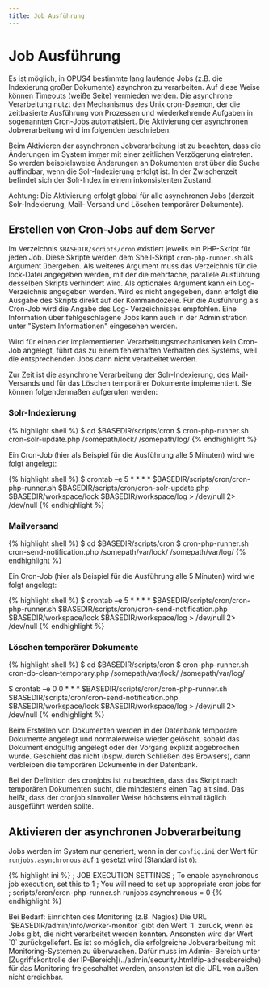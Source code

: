 ```yaml
---
title: Job Ausführung
---
```


# Job Ausführung

Es ist möglich, in OPUS4 bestimmte lang laufende Jobs (z.B. die Indexierung großer Dokumente)
asynchron zu verarbeiten. Auf diese Weise können Timeouts (weiße Seite) vermieden werden. Die
asynchrone Verarbeitung nutzt den Mechanismus des Unix cron-Daemon, der die zeitbasierte
Ausführung von Prozessen und wiederkehrende Aufgaben in sogenannten Cron-Jobs automatisiert.
Die Aktivierung der asynchronen Jobverarbeitung wird im folgenden beschrieben.

<p class="warning">
Beim Aktivieren der asynchronen Jobverarbeitung ist zu beachten, dass die Änderungen im
System immer mit einer zeitlichen Verzögerung eintreten. So werden beispielsweise Änderungen
an Dokumenten erst über die Suche auffindbar, wenn die Solr-Indexierung erfolgt ist. In der
Zwischenzeit befindet sich der Solr-Index in einem inkonsistenten Zustand.
</p>

<p class="warning">
Achtung: Die Aktivierung erfolgt global für alle asynchronen Jobs (derzeit Solr-Indexierung, Mail-
Versand und Löschen temporärer Dokumente).
</p>

## Erstellen von Cron-Jobs auf dem Server

Im Verzeichnis `$BASEDIR/scripts/cron` existiert jeweils ein PHP-Skript für jeden Job. Diese
Skripte werden dem Shell-Skript `cron-php-runner.sh` als Argument übergeben. Als weiteres
Argument muss das Verzeichnis für die lock-Datei angegeben werden, mit der die mehrfache,
parallele Ausführung desselben Skripts verhindert wird. Als optionales Argument kann ein Log-
Verzeichnis angegeben werden. Wird es nicht angegeben, dann erfolgt die Ausgabe des Skripts
direkt auf der Kommandozeile. Für die Ausführung als Cron-Job wird die Angabe des Log-
Verzeichnisses empfohlen. Eine Information über fehlgeschlagene Jobs kann auch in der
Administration unter "System Informationen" eingesehen werden.

<p class="warning">
Wird für einen der implementierten Verarbeitungsmechanismen kein Cron-Job angelegt, führt
das zu einem fehlerhaften Verhalten des Systems, weil die entsprechenden Jobs dann nicht
verarbeitet werden.
</p>

Zur Zeit ist die asynchrone Verarbeitung der Solr-Indexierung, des Mail-Versands und für das
Löschen temporärer Dokumente implementiert. Sie können folgendermaßen aufgerufen werden:

### Solr-Indexierung

{% highlight shell %}
$ cd $BASEDIR/scripts/cron
$ cron-php-runner.sh cron-solr-update.php /somepath/lock/ /somepath/log/
{% endhighlight %}

Ein Cron-Job (hier als Beispiel für die Ausführung alle 5 Minuten) wird wie folgt angelegt:

{% highlight shell %}
$ crontab –e 5 * * * *
    $BASEDIR/scripts/cron/cron-php-runner.sh
    $BASEDIR/scripts/cron/cron-solr-update.php
    $BASEDIR/workspace/lock
    $BASEDIR/workspace/log > /dev/null 2> /dev/null
{% endhighlight %}

### Mailversand

{% highlight shell %}
$ cd $BASEDIR/scripts/cron
$ cron-php-runner.sh cron-send-notification.php /somepath/var/lock/ /somepath/var/log/
{% endhighlight %}

Ein Cron-Job (hier als Beispiel für die Ausführung alle 5 Minuten) wird wie folgt angelegt:

{% highlight shell %}
$ crontab –e 5 * * * *
    $BASEDIR/scripts/cron/cron-php-runner.sh
    $BASEDIR/scripts/cron/cron-send-notification.php
    $BASEDIR/workspace/lock
    $BASEDIR/workspace/log > /dev/null 2> /dev/null
{% endhighlight %}

### Löschen temporärer Dokumente

{% highlight shell %}
$ cd $BASEDIR/scripts/cron
$ cron-php-runner.sh cron-db-clean-temporary.php /somepath/var/lock/ /somepath/var/log/

$ crontab –e 0 0 * * *
    $BASEDIR/scripts/cron/cron-php-runner.sh
    $BASEDIR/scripts/cron/cron-send-notification.php
    $BASEDIR/workspace/lock
    $BASEDIR/workspace/log > /dev/null 2> /dev/null
{% endhighlight %}

Beim Erstellen von Dokumenten werden in der Datenbank temporäre Dokumente angelegt und
normalerweise wieder gelöscht, sobald das Dokument endgültig angelegt oder der Vorgang explizit
abgebrochen wurde. Geschieht das nicht (bspw. durch Schließen des Browsers), dann verbleiben die
temporären Dokumente in der Datenbank.

<p class="warning">
Bei der Definition des cronjobs ist zu beachten, dass das Skript nach temporären Dokumenten
sucht, die mindestens einen Tag alt sind. Das heißt, dass der cronjob sinnvoller Weise höchstens
einmal täglich ausgeführt werden sollte.
</p>

## Aktivieren der asynchronen Jobverarbeitung

Jobs werden im System nur generiert, wenn in der `config.ini` der Wert für `runjobs.asynchronous`
auf `1` gesetzt wird (Standard ist `0`):

{% highlight ini %}
; JOB EXECUTION SETTINGS
; To enable asynchronous job execution, set this to 1
; You will need to set up appropriate cron jobs for
; scripts/cron/cron-php-runner.sh
runjobs.asynchronous = 0
{% endhighlight %}

<p class="info" markdown="1">
Bei Bedarf: Einrichten des Monitoring (z.B. Nagios)
Die URL `$BASEDIR/admin/info/worker-monitor` gibt den Wert `1` zurück, wenn es Jobs gibt, die
nicht verarbeitet werden konnten. Ansonsten wird der Wert `0` zurückgeliefert. Es ist so möglich, die
erfolgreiche Jobverarbeitung mit Monitoring-Systemen zu überwachen. Dafür muss im Admin-
Bereich unter [Zugriffskontrolle der IP-Bereich](../admin/security.html#ip-adressbereiche)
für das Monitoring freigeschaltet werden,
ansonsten ist die URL von außen nicht erreichbar.
</p>
